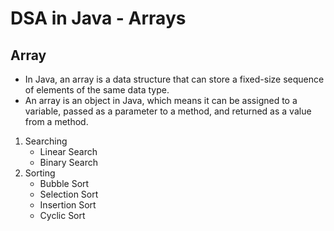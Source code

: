 # DSA in Java - Arrays
## Array
-    In Java, an array is a data structure that can store a fixed-size sequence of elements of the same data type.
-    An array is an object in Java, which means it can be assigned to a variable, passed as a parameter to a method, and returned as a value from a method.
1. Searching
    - Linear Search
    - Binary Search
2. Sorting
   - Bubble Sort
   - Selection Sort
   - Insertion Sort
   - Cyclic Sort
